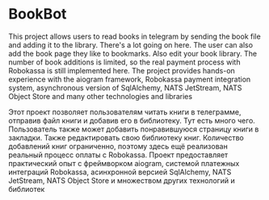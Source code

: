 # BookBot

This project allows users to read books in telegram by sending the book file and adding it to the library. There's a lot going on here. The user can also add the book page they like to bookmarks. Also edit your book library. The number of book additions is limited, so the real payment process with Robokassa is still implemented here. The project provides hands-on experience with the aiogram framework, Robokassa payment integration system, asynchronous version of SqlAlchemy, NATS JetStream, NATS Object Store and many other technologies and libraries

Этот проект позволяет пользователям читать книги в телеграмме, отправив файл книги и добавив его в библиотеку. Тут есть много чего. Пользователь также может добавить понравившуюся страницу книги в закладки. Также редактировать свою библиотеку книг. Количество добавлений книг ограниченно, поэтому здесь ещё реализован реальный процесс оплаты с Robokassa. Проект предоставляет практический опыт с фреймворком aiogram, системой платежных интеграций Robokassa, асинхронной версией SqlAlchemy, NATS JetStream, NATS Object Store и множеством других технологий и библиотек
